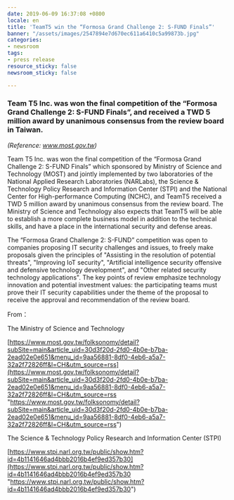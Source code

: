 ```yaml
---
date: 2019-06-09 16:37:08 +0800
locale: en
title: 'TeamT5 win the “Formosa Grand Challenge 2: S-FUND Finals”'
banner: "/assets/images/2547894e7d670ec611a6410c5a99873b.jpg"
categories:
- newsroom
tags:
- press release
resource_sticky: false
newsroom_sticky: false

---
```

### Team T5 Inc. was won the final competition of the “Formosa Grand Challenge 2: S-FUND Finals”, and received a TWD 5 million award by unanimous consensus from the review board in Taiwan.          
                 
                 
_(Reference: www.most.gov.tw)_
                     
                     
Team T5 Inc. was won the final competition of the “Formosa Grand Challenge 2: S-FUND Finals” which sponsored by Ministry of Science and Technology (MOST) and jointly implemented by two laboratories of the National Applied Research Laboratories (NARLabs), the Science & Technology Policy Research and Information Center (STPI) and the National Center for High-performance Computing (NCHC), and TeamT5 received a TWD 5 million award by unanimous consensus from the review board. The Ministry of Science and Technology also expects that TeamT5 will be able to establish a more complete business model in addition to the technical skills, and have a place in the international security and defense areas.
                 
  
The “Formosa Grand Challenge 2: S-FUND” competition was open to companies proposing IT security challenges and issues, to freely make proposals given the principles of "Assisting in the resolution of potential threats", "Improving IoT security", "Artificial intelligence security offensive and defensive technology development", and "Other related security technology applications". The key points of review emphasize technology innovation and potential investment values: the participating teams must prove their IT security capabilities under the theme of the proposal to receive the approval and recommendation of the review board.
                
                
From：

The Ministry of Science and Technology

[https://www.most.gov.tw/folksonomy/detail?subSite=main&article_uid=30d3f20d-2fd0-4b0e-b7ba-2ead02e0e651&menu_id=9aa56881-8df0-4eb6-a5a7-32a2f72826ff&l=CH&utm_source=rss](https://www.most.gov.tw/folksonomy/detail?subSite=main&article_uid=30d3f20d-2fd0-4b0e-b7ba-2ead02e0e651&menu_id=9aa56881-8df0-4eb6-a5a7-32a2f72826ff&l=CH&utm_source=rss "https://www.most.gov.tw/folksonomy/detail?subSite=main&article_uid=30d3f20d-2fd0-4b0e-b7ba-2ead02e0e651&menu_id=9aa56881-8df0-4eb6-a5a7-32a2f72826ff&l=CH&utm_source=rss")

The Science & Technology Policy Research and Information Center (STPI)

[https://www.stpi.narl.org.tw/public/show.htm?id=4b1141646ad4bbb2016b4ef9ed357b30](https://www.stpi.narl.org.tw/public/show.htm?id=4b1141646ad4bbb2016b4ef9ed357b30 "https://www.stpi.narl.org.tw/public/show.htm?id=4b1141646ad4bbb2016b4ef9ed357b30")